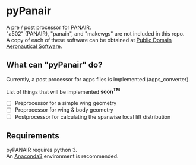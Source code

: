 # pyPanair
A pre / post processor for PANAIR.  
"a502" (PANAIR), "panain", and "makewgs" are not included in this repo.  
A copy of each of these software can be obtained at [Public Domain Aeronautical Software](http://www.pdas.com/contents15.html).  

## What can "pyPanair" do?  
Currently, a post processor for agps files is implemented (agps_converter).  

List of things that will be implemented **soon<sup>TM</sup>**  
* [ ] Preprocessor for a simple wing geometry
* [ ] Preprocessor for wing & body geometry
* [ ] Postprocessor for calculating the spanwise local lift distribution

## Requirements
pyPANAIR requires python 3.  
An [Anaconda3](https://www.continuum.io/) environment is recommended.